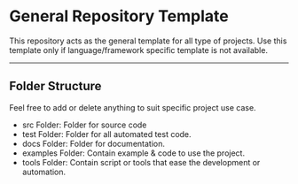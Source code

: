 # General Repository Template

This repository acts as the general template for all type of projects. Use this template only if language/framework specific template is not available.

---

## Folder Structure
Feel free to add or delete anything to suit specific project use case.

* src Folder: Folder for source code
* test Folder: Folder for all automated test code.
* docs Folder: Folder for documentation.
* examples Folder: Contain example & code to use the project.
* tools Folder: Contain script or tools that ease the development or automation.